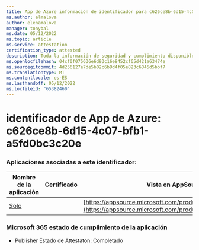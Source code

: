 ```yaml
---
title: App de Azure información de identificador para c626ce8b-6d15-4c07-bfb1-a5fd0bc3c20e
ms.author: elmalova
author: elenamalova
manager: tonybal
ms.date: 05/12/2022
ms.topic: article
ms.service: attestation
certification_type: attested
description: Toda la información de seguridad y cumplimiento disponible para c626ce8b-6d15-4c07-bfb1-a5fd0bc3c20e.
ms.openlocfilehash: 04cf0f075636e6d93c16e8452cf65d421a63474e
ms.sourcegitcommit: 4d256127e7de5b02c6b9d4f05e823c6845d5bbf7
ms.translationtype: MT
ms.contentlocale: es-ES
ms.lasthandoff: 05/12/2022
ms.locfileid: "65382460"
---
```

# <a name="azure-app-id-c626ce8b-6d15-4c07-bfb1-a5fd0bc3c20e"></a>identificador de App de Azure: c626ce8b-6d15-4c07-bfb1-a5fd0bc3c20e


### <a name="apps-associated-with-this-id"></a>Aplicaciones asociadas a este identificador:
| **Nombre de la aplicación** | **Certificado** | **Vista en AppSource** |
|--------------|---------------|-----------------------|
| [Solo](../forward/WA200003826.md) |  | [https://appsource.microsoft.com/product/office/WA200003826](https://appsource.microsoft.com/product/office/WA200003826) |

### <a name="microsoft-365-app-compliance-status"></a>Microsoft 365 estado de cumplimiento de la aplicación
- Publisher Estado de Attestaton: Completado
